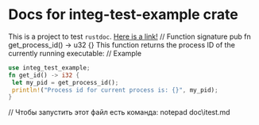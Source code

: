 # Docs for integ-test-example crate

This is a project to test `rustdoc`.
[Here is a link!](https://www.rust-lang.org)
// Function signature
pub fn get_process_id() -> u32 {}
This function returns the process ID of the currently running executable:
// Example
```rust
use integ_test_example;
fn get_id() -> i32 {
 let my_pid = get_process_id();
 println!("Process id for current process is: {}", my_pid);
}
```

// Чтобы запустить этот файл есть команда: notepad doc\itest.md